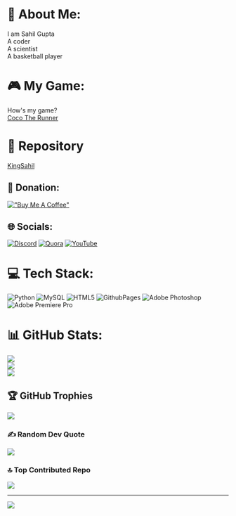 # 💫 About Me:
I am Sahil Gupta <br>A coder<br>A scientist<br>A basketball player

# 🎮 My Game:
How's my game?<br>[Coco The Runner](https://prosahil.itch.io/coco-the-runner)

# 🫙 Repository
[KingSahil](https://github.com/KingSahil/KingSahil.github.io)


## 💸 Donation:
[!["Buy Me A Coffee"](https://www.buymeacoffee.com/assets/img/custom_images/orange_img.png)](https://ko-fi.com/kingsahil)


## 🌐 Socials:
[![Discord](https://img.shields.io/badge/Discord-%237289DA.svg?logo=discord&logoColor=white)](https://discord.gg/https://discord.gg/remjCCKW) [![Quora](https://img.shields.io/badge/Quora-%23B92B27.svg?logo=Quora&logoColor=white)](https://quora.com/profile/https://www.quora.com/profile/Sahil-2179?ch=17&oid=737396957&share=7ca41025&srid=GwoKf&target_type=user) [![YouTube](https://img.shields.io/badge/YouTube-%23FF0000.svg?logo=YouTube&logoColor=white)](https://www.youtube.com/@GodSahil)

# 💻 Tech Stack:
![Python](https://img.shields.io/badge/python-3670A0?style=for-the-badge&logo=python&logoColor=ffdd54) ![MySQL](https://img.shields.io/badge/mysql-%2300000f.svg?style=for-the-badge&logo=mysql&logoColor=white) ![HTML5](https://img.shields.io/badge/html5-%23E34F26.svg?style=for-the-badge&logo=html5&logoColor=white) ![GithubPages](https://img.shields.io/badge/github%20pages-121013?style=for-the-badge&logo=github&logoColor=white) ![Adobe Photoshop](https://img.shields.io/badge/adobe%20photoshop-%2331A8FF.svg?style=for-the-badge&logo=adobe%20photoshop&logoColor=white) ![Adobe Premiere Pro](https://img.shields.io/badge/Adobe%20Premiere%20Pro-9999FF.svg?style=for-the-badge&logo=Adobe%20Premiere%20Pro&logoColor=white)
# 📊 GitHub Stats:
![](https://github-readme-stats.vercel.app/api?username=KingSahil&theme=dark&hide_border=false&include_all_commits=true&count_private=true)<br/>
![](https://github-readme-streak-stats.herokuapp.com/?user=KingSahil&theme=dark&hide_border=false)<br/>
![](https://github-readme-stats.vercel.app/api/top-langs/?username=KingSahil&theme=dark&hide_border=false&include_all_commits=true&count_private=true&layout=compact)

## 🏆 GitHub Trophies
![](https://github-profile-trophy.vercel.app/?username=KingSahil&theme=radical&no-frame=false&no-bg=false&margin-w=4)

### ✍️ Random Dev Quote
![](https://quotes-github-readme.vercel.app/api?type=vetical&theme=radical)

### 🔝 Top Contributed Repo
![](https://github-contributor-stats.vercel.app/api?username=KingSahil&limit=5&theme=dark&combine_all_yearly_contributions=true)

---
[![](https://visitcount.itsvg.in/api?id=KingSahil&icon=0&color=0)](https://visitcount.itsvg.in)

<!-- Proudly created with GPRM ( https://gprm.itsvg.in ) -->

